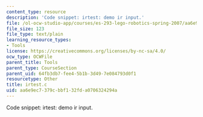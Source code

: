 ```yaml
---
content_type: resource
description: 'Code snippet: irtest: demo ir input.'
file: /ol-ocw-studio-app/courses/es-293-lego-robotics-spring-2007/aa6e9ec7379cbbf132fda0706324294a_irtest.c
file_size: 123
file_type: text/plain
learning_resource_types:
- Tools
license: https://creativecommons.org/licenses/by-nc-sa/4.0/
ocw_type: OCWFile
parent_title: Tools
parent_type: CourseSection
parent_uid: 64fb3db7-fee4-5b1b-3d49-7e084793d0f1
resourcetype: Other
title: irtest.c
uid: aa6e9ec7-379c-bbf1-32fd-a0706324294a
---
```

Code snippet: irtest: demo ir input.
